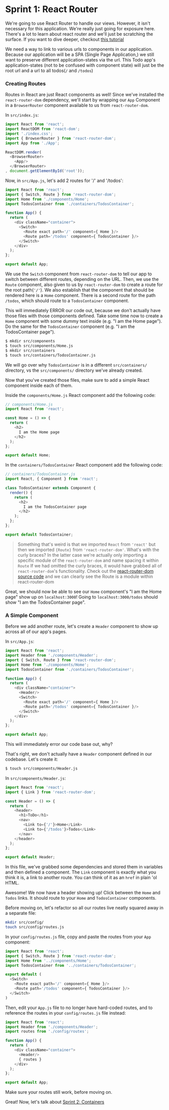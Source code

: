 # Sprint 1: React Router

We're going to use React Router to handle our views. However, it isn't necessary for this application. We're really just going for exposure here. There's a lot to learn about react router and we'll just be scratching the surface. If you want to dive deeper, checkout [this tutorial](https://github.com/reactjs/react-router-tutorial)

We need a way to link to various urls to components in our application. Because our application will be a SPA (Single Page Application,) we still want to preserve different application-states via the url. This Todo app's application-states (not to be confused with component state) will just be the root url and a url to all todos(`/` and `/todos`)

### Creating Routes
Routes in React are just React components as well! Since we've installed the `react-router-dom` dependency, we'll start by wrapping our `App` Component in a `BrowserRouter` component available to us from `react-router-dom`. 

In `src/index.js`:

```js
import React from 'react';
import ReactDOM from 'react-dom';
import './index.css';
import { BrowserRouter } from 'react-router-dom';
import App from './App';

ReactDOM.render(
  <BrowserRouter>
    <App/>
  </BrowserRouter>
, document.getElementById('root'));
```

Now, in `src/App.js`, let's add 2 routes for '/' and '/todos': 

```js
import React from 'react';
import { Switch, Route } from 'react-router-dom';
import Home from './components/Home';
import TodosContainer from './containers/TodosContainer';

function App() {
  return (
    <div className="container">
      <Switch>
        <Route exact path='/' component={ Home }/>
        <Route path='/todos' component={ TodosContainer }/>
      </Switch>
    </div>
  );
};

export default App;
```

We use the `Switch` component from `react-router-dom` to tell our app to switch between different routes, depending on the URL. Then, we use the `Route` component, also given to us by `react-router-dom` to create a route for the root path(`'/'`). We also establish that the component that should be rendered here is a `Home` component. There is a second route for the path `/todos`, which should route to a `TodosContainer` component.

This will immediately ERROR our code out, because we don't actually have those files with those components defined. Take some time now to create a `Home` component with some dummy text inside (e.g. "I am the Home page"). Do the same for the `TodosContainer` component (e.g. "I am the TodosContainer page").

```bash
$ mkdir src/components
$ touch src/components/Home.js
$ mkdir src/containers
$ touch src/containers/TodosContainer.js
```
We will go over why `TodosContainer` is in a different `src/containers/` directory, vs the `src/components/` directory we've already created.

Now that you've created those files, make sure to add a simple React component inside each of them.

Inside the  `components/Home.js` React component add the following code:
  
```js
// components/Home.js
import React from 'react';

const Home = () => {
  return (
    <h2>
      I am the Home page
    </h2>
  );
};

export default Home;
```
  
In the `containers/TodosContainer` React component add the following code:
  
```js
// containers/TodosContainer.js
import React, { Component } from 'react';

class TodosContainer extends Component {
  render() {
    return (
      <h2>
        I am the TodosContainer page
      </h2>
    );
  };
};

export default TodosContainer;
```

> Something that's weird is that we imported `React` from `'react'` but then we imported `{Route}` from `'react-router-dom'`. What's with the curly braces? In the latter case we're actually only importing a specific module of the `react-router-dom` and name spacing it within `Route` If we had omitted the curly braces, it would have grabbed all of `react-router-dom`'s functionality. Check out the [react-router-dom source code](https://github.com/ReactTraining/react-router/tree/master/packages/react-router/docs/api) and we can clearly see the Route is a module within react-router-dom


Great, we should now be able to see our `Home` component's "I am the Home page" show up on `localhost:3000`! Going to `localhost:3000/todos` should show "I am the TodosContainer page".



### A Simple Component
Before we add another route, let's create a `Header` component to show up across all of our app's pages. 

In `src/App.js`:

```js
import React from 'react';
import Header from './components/Header';
import { Switch, Route } from 'react-router-dom';
import Home from './components/Home';
import TodosContainer from './containers/TodosContainer';

function App() {
  return (
    <div className="container">
      <Header/>
      <Switch>
        <Route exact path='/' component={ Home }/>
        <Route path='/todos' component={ TodosContainer }/>
      </Switch>
    </div>
  );
};

export default App;
```

This will immediately error our code base out, why?

That's right, we don't actually have a `Header` component defined in our codebase. Let's create it:

```bash
$ touch src/components/Header.js
```

In `src/components/Header.js`:

```js
import React from 'react';
import { Link } from 'react-router-dom';

const Header = () => {
  return (
    <header>
      <h1>ToDo</h1>
      <nav> 
        <Link to={'/'}>Home</Link>
        <Link to={'/todos'}>Todos</Link>
      </nav>
    </header>
  );
};

export default Header;
```

In this file, we've grabbed some dependencies and stored them in variables and then defined a component. The `Link` component is exactly what you think it is, a link to another route. You can think of it as an `href` in plain 'ol HTML.

Awesome! We now have a header showing up! Click between the `Home` and `Todos` links. It should route to your `Home` and `TodosContainer` components.

Before moving on, let's refactor so all our routes live neatly squared away in a separate file:

```bash
mkdir src/config/
touch src/config/routes.js
```

In your `config/routes.js` file, copy and paste the routes from your `App` component:

```js
import React from 'react';
import { Switch, Route } from 'react-router-dom';
import Home from '../components/Home';
import TodosContainer from '../containers/TodosContainer';

export default (
  <Switch>
    <Route exact path='/' component={ Home }/>
    <Route path='/todos' component={ TodosContainer }/>
  </Switch>
)
```

Then, edit your `App.js` file to no longer have hard-coded routes, and to reference the routes in your `config/routes.js` file instead:

```js
import React from 'react';
import Header from './components/Header';
import routes from './config/routes';

function App() {
  return (
    <div className="container">
      <Header/>
      { routes }
    </div>
  );
};

export default App;
```

Make sure your routes still work, before moving on.

Great! Now, let's talk about [Sprint 2: Containers](Sprint2.md)
